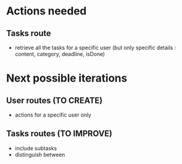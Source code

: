 # Actions needed

## Tasks route

- retrieve all the tasks for a specific user (but only specific details : content, category, deadline, isDone)



# Next possible iterations 

## User routes (TO CREATE)
- actions for a specific user only

## Tasks routes (TO IMPROVE)
- include subtasks
- distinguish between 